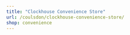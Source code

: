 ```yaml
---
title: "Clockhouse Convenience Store"
url: /coulsdon/clockhouse-convenience-store/
shop: convenience
---
```

